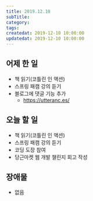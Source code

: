 ```yaml
---
title: 2019.12.10
subTitle: 
category: 
tags: 
createdat: 2019-12-10 10:00:00
updatedat: 2019-12-10 10:00:00
---
```


## 어제 한 일

* 책 읽기(코틀린 인 액션)
* 스프링 패캠 강의 듣기
* 블로그에 댓글 기능 추가
  * <https://utteranc.es/>

## 오늘 할 일

* 책 읽기(코틀린 인 액션)
* 스프링 패캠 강의 듣기
* 코딩 도장 참여
* 당근마켓 웹 개발 챌린지 회고 작성

## 장애물

* 없음
